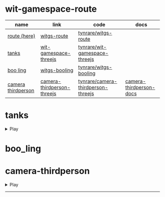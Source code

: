 # wit-gamespace-route

| name                                       | link                                                  | code                                                          | docs                      |
| ------------------------------------------ | ----------------------------------------------------- | ------------------------------------------------------------- | ------------------------- |
| [route (here)][witgs-route-h]              | [witgs-route][witgs-route-link]                       | [tynrare/witgs-route][witgs-route-code]                       |                           |
| [tanks][witgs-tanks-h]                     | [wit-gamespace-threejs][witgs-tanks-link]             | [tynrare/wit-gamespace-threejs][witgs-tanks-code]             |                           |
| [boo ling][witgs-booling-h]                | [witgs-booling][witgs-booling-link]                   | [tynrare/witgs-booling][witgs-booling-code]                   |                           |
| [camera thirdperson][camera-thirdperson-h] | [camera-thirdperson-threejs][camera-thirdperson-link] | [tynrare/camera-thirdperson-threejs][camera-thirdperson-code] | [camera-thirdperson-docs] |

# tanks

<details>
    <summary>Play</summary>
    <iframe src="https://witgs-tanks.netlify.app/" title="tanks"></iframe>
</details>

# boo_ling

# camera-thirdperson

<details>
    <summary>Play</summary>
    <iframe src="https://camera-thirdperson-threejs.netlify.app/" title="xxx"></iframe>
</details>

---

[witgs-route-h]: #wit-gamespace-route
[witgs-route-link]: https://witgs-route.netlify.app/
[witgs-route-code]: https://github.com/tynrare/witgs-route/
[camera-thirdperson-h]: #camera-thirdperson
[camera-thirdperson-link]: https://camera-thirdperson-threejs.netlify.app
[camera-thirdperson-code]: https://github.com/tynrare/camera-thirdperson-threejs
[camera-thirdperson-docs]: https://camera-thirdperson-threejs.netlify.app/docs
[witgs-booling-h]: #boo_ling
[witgs-booling-link]: https://witgs-booling.netlify.app/
[witgs-booling-code]: https://github.com/tynrare/witgs-booling/
[witgs-tanks-h]: #tanks
[witgs-tanks-link]: https://witgs-tanks.netlify.app/
[witgs-tanks-code]: https://github.com/tynrare/wit-gamespace-threejs/
